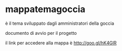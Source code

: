 mappatemagoccia
===============

è il tema sviluppato dagli amministratori della goccia

documento di avvio per il progetto

il link per accedere alla mappa è http://goo.gl/hK4GlR
